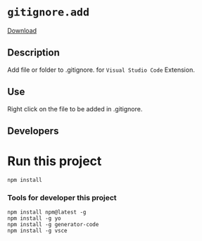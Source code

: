 # `gitignore.add`

[Download](https://marketplace.visualstudio.com/items?itemName=AnAppWiLos.gitignoreadd)

## Description

Add file or folder to .gitignore. for `Visual Studio Code` Extension.

## Use

Right click on the file to be added in .gitignore.

## Developers

# Run this project

    npm install
    
### Tools for developer this project

    npm install npm@latest -g
    npm install -g yo
    npm install -g generator-code
    npm install -g vsce

<!-- https://code.visualstudio.com/api/working-with-extensions/publishing-extension -->
<!-- https://medium.com/@Ealsur/extensiones-en-visual-studio-code-39463fee452e -->

<!-- https://geeks.ms/jorge/2017/07/17/crear-nuestra-primera-extension-para-visual-studio-code-i/ -->